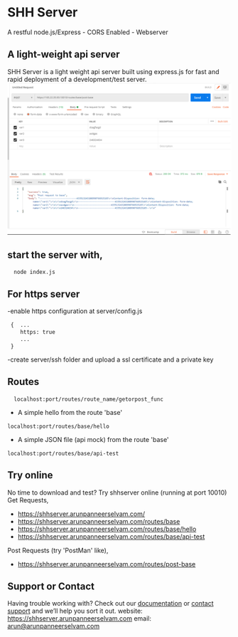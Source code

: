 # SHH Server

A restful node.js/Express - CORS Enabled - Webserver

## A light-weight api server

SHH Server is a light weight api server built using express.js for fast and rapid deployment of a development/test server.
![SHHServer: Light-weight API server](https://github.com/cosmoarunn/shhserver/raw/master/shhserver-post-req.png)
## start the server with,
   ```
     node index.js
   ```
## For https server
-enable https configuration at server/config.js  
  ```
   {  ... 
      https: true
      ...
   }
   ```
-create server/ssh folder and upload a ssl certificate and a private key

## Routes

  ```
    localhost:port/routes/route_name/getorpost_func
  ```
  - A simple hello from the route 'base'
  ```
  localhost:port/routes/base/hello
  ```

  - A simple JSON file (api mock) from the route 'base'
  ```
  localhost:port/routes/base/api-test
  ```
  
## Try online
No time to download and test?
Try shhserver online  (running at port 10010)
Get Requests,
- https://shhserver.arunpanneerselvam.com/
- https://shhserver.arunpanneerselvam.com/routes/base
- https://shhserver.arunpanneerselvam.com/routes/base/hello
- https://shhserver.arunpanneerselvam.com/routes/base/api-test

Post Requests (try 'PostMan' like), 
- https://shhserver.arunpanneerselvam.com/routes/post-base


## Support or Contact

Having trouble working with? Check out our [documentation](https://docs.github.com/categories/github-pages-basics/) or [contact support](https://github.com/contact) and we’ll help you sort it out.
website: https://shhserver.arunpanneerselvam.com
email: arun@arunpanneerselvam.com
